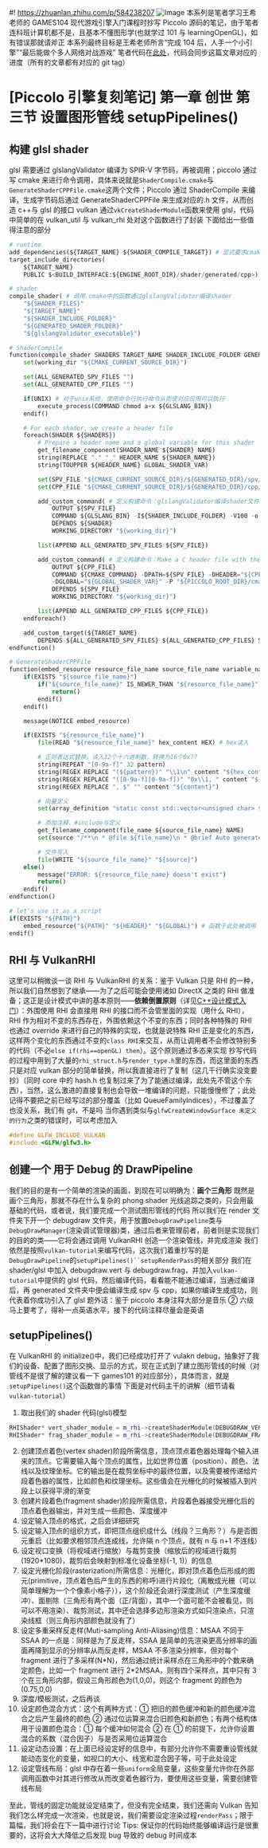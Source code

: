 ﻿#! https://zhuanlan.zhihu.com/p/584238207
![Image](https://w.wallhaven.cc/full/4o/wallhaven-4o8mjm.png)
本系列是笔者学习王希老师的 GAMES104 现代游戏引擎入门课程时抄写 Piccolo 源码的笔记，由于笔者连科班计算机都不是，且基本不懂图形学(也就学过 101 与 learningOpenGL)，如有错误那就请斧正
本系列最终目标是王希老师所言“完成 104 后，人手一个小引擎”“最后能做个多人网络对战游戏”
笔者代码在[此处](https://github.com/AmamiyaRenn/MyPiccolo/tree/v1.3)，代码会同步这篇文章对应的进度（所有的文章都有对应的 git tag）

# [Piccolo 引擎复刻笔记] 第一章 创世 第三节 设置图形管线 setupPipelines()

## 构建 glsl shader

glsl 需要通过 glslangValidator 编译为 SPIR-V 字节码，再被调用；piccolo 通过写 cmake 来进行命令调用，具体来说就是`ShaderCompile.cmake`与`GenerateShaderCPPFile.cmake`这两个文件；Piccolo 通过 ShaderCompile 来编译，生成字节码后通过 GenerateShaderCPPFile 来生成对应的.h 文件，从而创造 c++与 glsl 的接口
vulkan 通过`vkCreateShaderModule`函数来使用 glsl，代码中简单的在 vulkan_util 与 vulkan_rhi 处对这个函数进行了封装
下面给出一些值得注意的部分

```python
# runtime
add_dependencies(${TARGET_NAME} ${SHADER_COMPILE_TARGET}) # 显式要求cmake先编译${SHADER_COMPILE_TARGET}
target_include_directories(
    ${TARGET_NAME}
    PUBLIC $<BUILD_INTERFACE:${ENGINE_ROOT_DIR}/shader/generated/cpp>)

# shader
compile_shader( # 调用.cmake中的函数通过glslangValidator编译shader
    "${SHADER_FILES}"
    "${TARGET_NAME}"
    "${SHADER_INCLUDE_FOLDER}"
    "${GENERATED_SHADER_FOLDER}"
    "${glslangValidator_executable}")

# ShaderCompile
function(compile_shader SHADERS TARGET_NAME SHADER_INCLUDE_FOLDER GENERATED_DIR GLSLANG_BIN)
    set(working_dir "${CMAKE_CURRENT_SOURCE_DIR}")

    set(ALL_GENERATED_SPV_FILES "")
    set(ALL_GENERATED_CPP_FILES "")

    if(UNIX) # 对于unix系统，使用命令行执行命令从而使对应应用可以执行
        execute_process(COMMAND chmod a+x ${GLSLANG_BIN})
    endif()

    # For each shader, we create a header file
    foreach(SHADER ${SHADERS})
        # Prepare a header name and a global variable for this shader
        get_filename_component(SHADER_NAME ${SHADER} NAME)
        string(REPLACE "." "_" HEADER_NAME ${SHADER_NAME})
        string(TOUPPER ${HEADER_NAME} GLOBAL_SHADER_VAR)

        set(SPV_FILE "${CMAKE_CURRENT_SOURCE_DIR}/${GENERATED_DIR}/spv/${SHADER_NAME}.spv")
        set(CPP_FILE "${CMAKE_CURRENT_SOURCE_DIR}/${GENERATED_DIR}/cpp/${HEADER_NAME}.h")

        add_custom_command( # 定义构建命令：glslangValidator编译shader文件为spir-v文件到指定目录
            OUTPUT ${SPV_FILE}
            COMMAND ${GLSLANG_BIN} -I${SHADER_INCLUDE_FOLDER} -V100 -o ${SPV_FILE} ${SHADER} # -g -Od should only be used in debug version
            DEPENDS ${SHADER}
            WORKING_DIRECTORY "${working_dir}")

        list(APPEND ALL_GENERATED_SPV_FILES ${SPV_FILE})

        add_custom_command( # 定义构建命令：Make a C header file with the SPIR-V shader(using GenerateShaderCPPFile.cmake)
            OUTPUT ${CPP_FILE}
            COMMAND ${CMAKE_COMMAND} -DPATH=${SPV_FILE} -DHEADER="${CPP_FILE}"
            -DGLOBAL="${GLOBAL_SHADER_VAR}" -P "${PICCOLO_ROOT_DIR}/cmake/GenerateShaderCPPFile.cmake"
            DEPENDS ${SPV_FILE}
            WORKING_DIRECTORY "${working_dir}")

        list(APPEND ALL_GENERATED_CPP_FILES ${CPP_FILE})
    endforeach()

    add_custom_target(${TARGET_NAME}
        DEPENDS ${ALL_GENERATED_SPV_FILES} ${ALL_GENERATED_CPP_FILES} SOURCES ${SHADERS})
endfunction()

# GenerateShaderCPPFile
function(embed_resource resource_file_name source_file_name variable_name)
    if(EXISTS "${source_file_name}")
        if("${source_file_name}" IS_NEWER_THAN "${resource_file_name}") # 当已经存在source且比resource更新时不需要进行操作
            return()
        endif()
    endif()

    message(NOTICE embed_resource)

    if(EXISTS "${resource_file_name}")
        file(READ "${resource_file_name}" hex_content HEX) # hex读入

        # 正则表达式替换，读入32个十六进制数，转换为16个0x??
        string(REPEAT "[0-9a-f]" 32 pattern)
        string(REGEX REPLACE "(${pattern})" "\\1\n" content "${hex_content}")
        string(REGEX REPLACE "([0-9a-f][0-9a-f])" "0x\\1, " content "${content}")
        string(REGEX REPLACE ", $" "" content "${content}")

        # 向量定义
        set(array_definition "static const std::vector<unsigned char> ${variable_name} =\n{\n${content}\n};")

        # 添加注释、#include与定义
        get_filename_component(file_name ${source_file_name} NAME)
        set(source "/**\n * @file ${file_name}\n * @brief Auto generated file.\n */\n#include <vector>\n${array_definition}\n")

        # 文件写入
        file(WRITE "${source_file_name}" "${source}")
    else()
        message("ERROR: ${resource_file_name} doesn't exist")
        return()
    endif()
endfunction()

# let's use it as a script
if(EXISTS "${PATH}")
    embed_resource("${PATH}" "${HEADER}" "${GLOBAL}") # 函数于此处被调用
endif()
```

## RHI 与 VulkanRHI

这里可以稍微谈一谈 RHI 与 VulkanRHI 的关系：鉴于 Vulkan 只是 RHI 的一种，所以我们自然想到了继承——为了之后可能会使用诸如 DirectX 之类的 RHI 做准备；这正是设计模式中讲的基本原则——**依赖倒置原则**（详见[C++设计模式入门](https://www.bilibili.com/video/BV1Yr4y157Ci/?p=2&share_source=copy_web&vd_source=78fca262a252b90390c3caa57c3e6f1bhttps://www.bilibili.com/video/BV1Yr4y157Ci/?share_source=copy_web&vd_source=78fca262a252b90390c3caa57c3e6f1b)）：外围使用 RHI 会直接用 RHI 的接口而不会管里面的实现（用什么 RHI），RHI 作为相对不变的东西存在，外围依赖这个不变的东西；同时各种特殊的 RHI 也通过 override 来进行自己的特殊的实现，也就是说特殊 RHI 正是变化的东西，这样两个变化的东西通过不变的`class RHI`来交互，从而让调用者不会修改特别多的代码（不必`else if(rhi==openGL) then`）。这个原则通过多态来实现
抄写代码的过程中用到了大量的`rhi_struct.h`与`render_type.h`里的东西，而这里面的东西只是对应 vulkan 部分的简单替换，所以我直接进行了复制（这几千行确实没变要抄）（同时 core 中的 hash.h 也复制过来了为了能通过编译，此处先不管这个东西），当然，这么激进的直接复制也会导致一堆编译的问题，只能慢慢修了；此处记得不要把之前已经写过的部分覆盖（比如 QueueFamilyIndices），不过覆盖了也没关系，我们有 git，不是吗
当你遇到类似与`glfwCreateWindowSurface 未定义的行为`之类的错误时，可以考虑加入

```c++
#define GLFW_INCLUDE_VULKAN
#include <GLFW/glfw3.h>
```

## 创建一个 用于 Debug 的 DrawPipeline

我们的目的是有一个简单的渲染的画面，到现在可以明确为：**画个三角形**
既然是画个三角形，那就不存在什么复杂的 phong shader 光线追踪之类的，只会用最基础的代码，或者说，我们要完成一个测试图形管线的代码
所以我们在 render 文件夹下开一个 debugdraw 文件夹，用于放置`DebugDrawPipeline`类与`DebugDrawManager`(渲染调试管理器)类，通过后者来管理前者，前者则是实现我们的目的的类——它将会通过调用 VulkanRHI 创造一个渲染管线，并完成渲染
我们依然是按照`vulkan-tutorial`来编写代码，这次我们着重抄写的是`DebugDrawPipeline`的` setupPipelines()``setupRenderPass `的相关部分
我们在 shader/glsl 中加入 debugdraw.vert 与 debugdraw.frag，并加入`vulkan-tutorial`中提供的 glsl 代码，然后编译代码，看看能不能通过编译，当通过编译后，再 generated 文件夹中便会编译生成 spv 与 cpp，如果你编译生成成功，则代表着你成功引入了 glsl
题外话：鉴于 piccolo 本身注释大部分是音乐 ② 六级马上要考了，得补一点英语水平，接下的代码注释尽量会是英语

## setupPipelines()

在 VulkanRHI 的 initialize()中，我们已经成功打开了 vulakn debug，抽象好了我们的设备、配置了图形交换、显示的方式，现在正式到了建立图形管线的时候（对管线不是很了解的建议看一下 games101 的对应部分），具体而言，就是`setupPipelines()`这个函数做的事情
下面是对代码主干的讲解（细节请看`vulkan-tutorial`）

1. 取出我们的 shader 代码(glsl)模型

```c++
RHIShader* vert_shader_module = m_rhi->createShaderModule(DEBUGDRAW_VERT);// DEBUGDRA_VERT为`构建 glsl shader`阶段产生的CPP文件夹中对应`.h`文件中记录有SPIR-V字节码的数组
RHIShader* frag_shader_module = m_rhi->createShaderModule(DEBUGDRAW_FRAG);
```

2. 创建顶点着色(vertex shader)阶段所需信息，顶点顶点着色器处理每个输入进来的顶点。它需要输入每个顶点的属性，比如世界位置（position）、颜色、法线以及纹理坐标。它的输出是在裁剪坐标中的最终位置，以及需要被传递给片段着色器的属性，比如颜色和纹理坐标。这些值会在光栅化的时候被插入到片段上以获得平滑的渐变
3. 创建片段着色(fragment shader)阶段所需信息，片段着色器接受光栅化后的顶点着色器输出，并对生成一些颜色、深度缓冲
4. 设定输入顶点的格式，之后会详细研究
5. 设定输入顶点的组织方式，即把顶点组织成什么（线段？三角形？）与是否图元重启（比如要求相邻顶点连成线，允许隔 n 个顶点，就有 n 与 n+1 不连线）
6. 设定视口变换（将视域进行缩放）与裁剪变换（缩放后的视域进行裁剪(1920\*1080)，裁剪后会映射到标准化设备坐标(-1, 1)）的信息
7. 设定光栅化阶段(rasterization)所需信息：光栅化，即对顶点着色后形成的图元(primitive，顶点着色后产生的东西的称呼)进行片段化（离散成光栅（可以简单理解为一个个像素小格子）），这个阶段还会进行深度测试（产生深度缓冲）、面剔除（三角形有两个面（正/背面），其中一个面可能不会被看见，则可以不用渲染）、裁剪测试，其中还会选择多边形渲染方式如只渲染点，只渲染线框（则三角形内部颜色就没有了）
8. 设定多重采样反走样(Muti-sampling Anti-Aliasing)信息：MSAA 不同于 SSAA 的一点是：同样是为了反走样，SSAA 是简单的先渲染更高分辨率的画面再降到显示的分辨率从而反走样，MSAA 不多渲染分辨率，但对每个 fragment 进行了多采样(N\*N)，然后通过统计采样点在三角形中的个数来确定颜色，比如一个 fragment 进行 2\*2MSAA，则有四个采样点，其中只有 3 个在三角形内部，假设三角形颜色为(1,0,0)，则这个 fragment 的颜色为(0.75,0,0)
9. 深度/模板测试，之后再谈
10. 设定颜色混合方式：这个有两种方式：① 把旧的颜色缓冲和新的颜色缓冲混合之后产生最终的颜色 ② 通过位运算来混合旧颜色和新颜色；有两个结构体用于设置颜色混合：① 每个缓冲如何混合 ② 在 ① 的前提下，允许你设置混合的系数（混合因子）与是否采用位运算混合
11. 设定动态设置：在上面已经设定好的信息中，有部分允许你不需要重设管线就能动态变化的变量，如视口的大小、线宽和混合因子等，可于此处设定
12. 设定管线布局：glsl 中存在着一些`uniform`全局变量，这些变量允许你在外部调用函数中对其进行修改从而改变着色器行为，要使用这些变量，需要创建管线布局

至此，管线的固定功能就设定结束了，但没有完全结束，我们还需向 Vulkan 告知我们怎么样完成一次渲染，也就是说，我们需要设定渲染过程`renderPass`；限于篇幅，我们将会在下一篇中进行讨论
Tips: 保证你的代码始终能够编译运行是很重要的，这将会大大降低之后发现 bug 导致的 debug 时间成本
